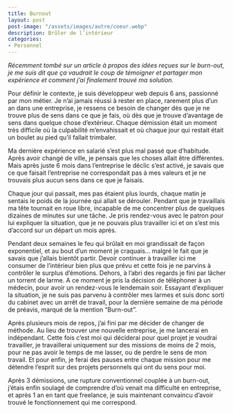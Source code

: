 ```yaml
---
title: Burnout
layout: post  
post-image: "/assets/images/autre/coeur.webp"  
description: Brûler de l’intérieur
categories:   
- Personnel
---
```


_Récemment tombé sur un article à propos des idées reçues sur le burn-out, je me suis dit que ça vaudrait le coup de témoigner et partager mon expérience et comment j’ai finalement trouvé ma solution._

Pour définir le contexte, je suis développeur web depuis 6 ans, passionné par mon métier. Je n’ai jamais réussi à rester en place, rarement plus d’un an dans une entreprise, je ressens ce besoin de changer dès que je ne trouve plus de sens dans ce que je fais, où dès que je trouve d’avantage de sens dans quelque chose d’extérieur. Chaque démission était un moment très difficile où la culpabilité m’envahissait et où chaque jour qui restait était un boulet au pied qu’il fallait trimbaler.

Ma dernière expérience en salarié s’est plus mal passé que d’habitude. Après avoir changé de ville, je pensais que les choses allait être différentes. Mais après juste 6 mois dans l’entreprise le déclic s’est activé, je savais que ce que faisait l’entreprise ne correspondait pas à mes valeurs et je ne trouvais plus aucun sens dans ce que je faisais.

Chaque jour qui passait, mes pas étaient plus lourds, chaque matin je sentais le poids de la journée qui allait se dérouler. Pendant que je travaillais ma tête tournait en roue libre, incapable de me concentrer plus de quelques dizaines de minutes sur une tâche. Je pris rendez-vous avec le patron pour lui expliquer la situation, que je ne pouvais plus travailler ici et on s’est mis d’accord sur un départ un mois après.

Pendant deux semaines le feu qui brûlait en moi grandissait de façon exponentiel, et au bout d’un moment je craquais… malgré le fait que je savais que j’allais bientôt partir. Devoir continuer à travailler ici me consumer de l’intérieur bien plus que prévu et cette fois je ne parvins à contrôler le surplus d’émotions. Dehors, à l’abri des regards je fini par lâcher un torrent de larme. A ce moment je pris la décision de téléphoner à un médecin, pour avoir un rendez-vous le lendemain soir. Essayant d’expliquer la situation, je ne suis pas parvenu à contrôler mes larmes et suis donc sorti du cabinet avec un arrêt de travail, pour la dernière semaine de ma période de préavis, marqué de la mention “Burn-out”.

Après plusieurs mois de repos, j’ai fini par me décider de changer de méthode. Au lieu de trouver une nouvelle entreprise, je me lancerai en indépendant. Cette fois c’est moi qui déciderai pour quel projet je voudrai travailler, je travaillerai uniquement sur des missions de moins de 2 mois, pour ne pas avoir le temps de me lasser, ou de perdre le sens de mon travail. Et pour enfin, je ferai des pauses entre chaque mission pour me détendre l’esprit sur des projets personnels qui ont du sens pour moi.

Après 3 démissions, une rupture conventionnel couplée à un burn-out, j’étais enfin soulagé de comprendre d’où venait ma difficulté en entreprise, et après 1 an en tant que freelance, je suis maintenant convaincu d’avoir trouvé le fonctionnement qui me correspond.